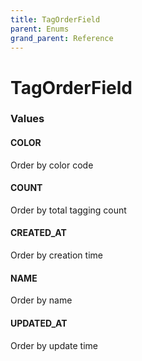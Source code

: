 ```yaml
---
title: TagOrderField
parent: Enums
grand_parent: Reference
---
```


# TagOrderField

<h3 id="values">Values</h3>

  <h4 id="color" class="name anchored">COLOR</h4>

  <div class="description-wrapper">
   <p>Order by color code</p>
  </div>

  <h4 id="count" class="name anchored">COUNT</h4>

  <div class="description-wrapper">
   <p>Order by total tagging count</p>
  </div>

  <h4 id="created_at" class="name anchored">CREATED_AT</h4>

  <div class="description-wrapper">
   <p>Order by creation time</p>
  </div>

  <h4 id="name" class="name anchored">NAME</h4>

  <div class="description-wrapper">
   <p>Order by name</p>
  </div>

  <h4 id="updated_at" class="name anchored">UPDATED_AT</h4>

  <div class="description-wrapper">
   <p>Order by update time</p>
  </div>

